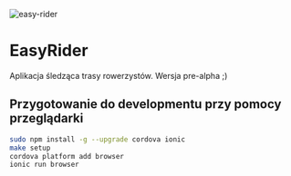 ![easy-rider](https://raw.githubusercontent.com/onjin/easyrider-mobile/master/resources/icon.png)

# EasyRider

Aplikacja śledząca trasy rowerzystów. Wersja pre-alpha ;)

## Przygotowanie do developmentu przy pomocy przeglądarki

```bash
sudo npm install -g --upgrade cordova ionic
make setup
cordova platform add browser
ionic run browser
```
